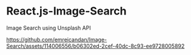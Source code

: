 # React.js-Image-Search

Image Search using Unsplash API

https://github.com/emreicandan/Image-Search/assets/114006556/b06302ed-2cef-40dc-8c93-ee9728005892


